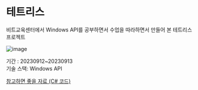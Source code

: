 # 테트리스

비트교육센터에서 Windows API를 공부하면서 수업을 따라하면서 만들어 본 테트리스 프로젝트  

![image](https://github.com/chungstar/TetrisWinApi/assets/58381211/6b2a0926-2057-4050-97a5-90d1066fd673)


기간 : 20230912~20230913  
기술 스택: Windows API

[참고하면 좋을 자료 (C# 코드)](http://ehpub.co.kr/c-%ed%94%84%eb%a1%9c%ec%a0%9d%ed%8a%b8-%ed%85%8c%ed%8a%b8%eb%a6%ac%ec%8a%a4-%eb%a7%8c%eb%93%a4%ea%b8%b0-part-1-%ed%82%a4%eb%b3%b4%eb%93%9c%eb%a1%9c-%eb%8f%84%ed%98%95-%ec%a0%9c%ec%96%b4%ed%95%98/)

